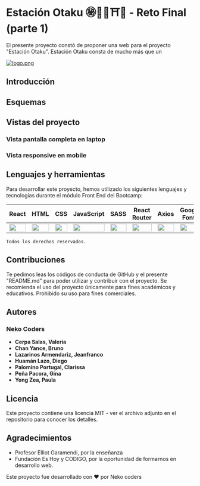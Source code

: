 # Estación Otaku ㊙📓🍥⛩️🎌 - Reto Final (parte 1)

El presente proyecto constó de proponer una web para el proyecto "Estación Otaku". Estación Otaku consta de mucho más que un

[![logo.png](https://i.postimg.cc/LXdQ94j6/logo.png)](https://postimg.cc/mcwyVsd0)

## Introducción

## Esquemas

## Vistas del proyecto

### Vista pantalla completa en laptop

### Vista responsive en mobile

## Lenguajes y herramientas
Para desarrollar este proyecto, hemos utilizado los siguientes lenguajes y tecnologías durante el módulo Front End del Bootcamp:
  
<table>
    <thead>
      <tr>
        <th>React</th>
        <th>HTML</th>
        <th>CSS</th>
        <th>JavaScript</th>
        <th>SASS</th>
        <th>React Router</th>
        <th>Axios</th>
        <th>Google Fonts</th>
        <th>Animate.css</th>
        <th>SweetAler2</th>
      </tr>
    </thead>
    <tbody>
      <tr>
        <td>
          <img src="https://upload.wikimedia.org/wikipedia/commons/thumb/a/a7/React-icon.svg/1280px-React-icon.svg.png" width="100%" />
        </td>
        <td>
          <img src="https://i.postimg.cc/rF6WrLjr/html.png" width="100%" />
        </td>
        <td>
          <img src="https://i.postimg.cc/mgSDG9F2/css.png" width="100%" />
        </td>
        <td>
          <img
            src="https://upload.wikimedia.org/wikipedia/commons/thumb/9/99/Unofficial_JavaScript_logo_2.svg/1200px-Unofficial_JavaScript_logo_2.svg.png" width="100%" />
        </td>
        <td>
          <img src="https://miro.medium.com/max/512/1*9U1toerFxB8aiFRreLxEUQ.png" width="100%" />
        </td>
        <td>
          <img src="https://iconape.com/wp-content/files/sm/371377/svg/371377.svg" width="100%" />
        </td>
        <td>
          <img
            src="https://upload.wikimedia.org/wikipedia/commons/thumb/3/35/Axios_logo_%282017%29.svg/1200px-Axios_logo_%282017%29.svg.png" width="100%" />
        </td>
        <td>
          <img
            src="https://upload.wikimedia.org/wikipedia/commons/thumb/e/ee/Google_Fonts_logo.svg/2560px-Google_Fonts_logo.svg.png" width="100%" />
        </td>
        <td>
          <img
            src="https://i.postimg.cc/mkp40CNs/animate-css.png" width="100%" />
        </td>
        <td>
          <img
            src="https://sweetalert2.github.io/images/SweetAlert2.png" width="100%" />
        </td>
      </tr>
    </tbody>
  </table>

```
Todos los derechos reservados.
```

## Contribuciones

Te pedimos leas los códigos de conducta de GitHub y el presente "README.md" para poder utilizar y contribuir con el proyecto. Se recomienda el uso del proyecto únicamente para fines académicos y educativos. Prohibido su uso para fines comerciales.

## Autores
### Neko Coders

- **Cerpa Salas, Valeria**
- **Chan Yance, Bruno**
- **Lazarinos Armendariz, Jeanfranco**
- **Huamán Lazo, Diego**
- **Palomino Portugal, Clarissa**
- **Peña Pacora, Gina**
- **Yong Zea, Paula**

## Licencia

Este proyecto contiene una licencia MIT - ver el archivo adjunto en el repositorio para conocer los detalles.

## Agradecimientos

- Profesor Elliot Garamendi, por la enseñanza
- Fundación Es Hoy y CODIGO, por la oportunidad de formarnos en desarrollo web.
   
Este proyecto fue desarrollado con ❤️ por Neko coders
